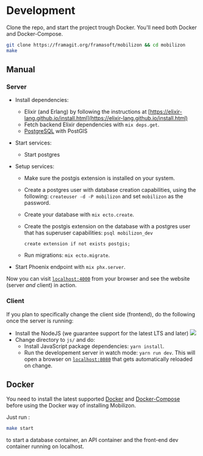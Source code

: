 # Development
Clone the repo, and start the project trough Docker. You'll need both Docker and Docker-Compose.
```bash
git clone https://framagit.org/framasoft/mobilizon && cd mobilizon
make
```
## Manual

### Server

  * Install dependencies:
    
    * Elixir (and Erlang) by following the instructions at [https://elixir-lang.github.io/install.html](https://elixir-lang.github.io/install.html)
    * Fetch backend Elixir dependencies with `mix deps.get`.
    * [PostgreSQL]() with PostGIS
  * Start services:
    * Start postgres
  * Setup services:
    * Make sure the postgis extension is installed on your system.
    * Create a postgres user with database creation capabilities, using the
      following: `createuser -d -P mobilizon` and set `mobilizon` as the password.
    * Create your database with `mix ecto.create`.
    * Create the postgis extension on the database with a postgres user that has
      superuser capabilities: `psql mobilizon_dev`

      ``` create extension if not exists postgis; ```

    * Run migrations: `mix ecto.migrate`.
  * Start Phoenix endpoint with `mix phx.server`.

Now you can visit [`localhost:4000`](http://localhost:4000) from your browser
and see the website (server *and* client) in action.

### Client

If you plan to specifically change the client side (frontend), do the following
once the server is running:

  * Install the NodeJS (we guarantee support for the latest LTS and later) ![](https://img.shields.io/badge/node-%3E%3D%2010.0+-brightgreen.svg)
  * Change directory to `js/` and do:
    * Install JavaScript package dependencies: `yarn install`.
    * Run the developement server in watch mode: `yarn run dev`. This will open a
      browser on [`localhost:8080`](http://localhost:8080) that gets
      automatically reloaded on change.

## Docker
You need to install the latest supported [Docker](https://docs.docker.com/install/#supported-platforms) and [Docker-Compose](https://docs.docker.com/compose/install/) before using the Docker way of installing Mobilizon.

Just run :
```bash
make start
```
to start a database container, an API container and the front-end dev container running on localhost.
